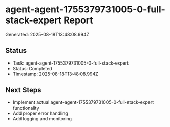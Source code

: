 # agent-agent-1755379731005-0-full-stack-expert Report

Generated: 2025-08-18T13:48:08.994Z

## Status
- Task: agent-agent-1755379731005-0-full-stack-expert
- Status: Completed
- Timestamp: 2025-08-18T13:48:08.994Z

## Next Steps
- Implement actual agent-agent-1755379731005-0-full-stack-expert functionality
- Add proper error handling
- Add logging and monitoring
